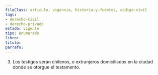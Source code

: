 ```yaml
---
fileClass: articulo, vigencia, historia-y-fuentes, codigo-civil
tags:
- derecho-civil
- derecho-privado
estado: vigente
tipo: enumerado
libro:
titulo:
parrafo:
---
```

3. Los testigos serán chilenos, o extranjeros domiciliados en la ciudad donde se otorgue el testamento.